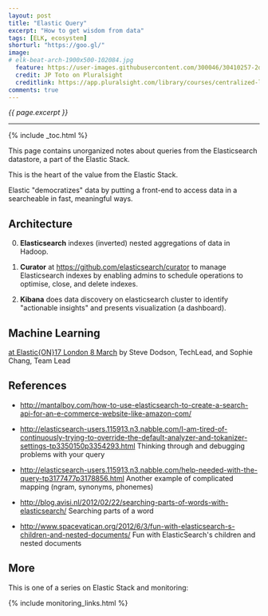 ```yaml
---
layout: post
title: "Elastic Query"
excerpt: "How to get wisdom from data"
tags: [ELK, ecosystem]
shorturl: "https://goo.gl/"
image:
# elk-beat-arch-1900x500-102084.jpg
  feature: https://user-images.githubusercontent.com/300046/30410257-2d3fa8b0-98c7-11e7-9467-d35837b592a2.jpg
  credit: JP Toto on Pluralsight
  creditlink: https://app.pluralsight.com/library/courses/centralized-logging-elastic-stack/table-of-contents
comments: true
---
```

<i>{{ page.excerpt }}</i>
<hr />

{% include _toc.html %}

This page contains unorganized notes about queries from the Elasticsearch datastore, a part of the Elastic Stack.

This is the heart of the value from the Elastic Stack.

Elastic "democratizes" data by putting a front-end to access data in a searcheable in fast, meaningful ways.


## Architecture

0. <strong>Elasticsearch</strong> indexes (inverted) nested aggregations of data in Hadoop.

0. <strong>Curator</strong> at https://github.com/elasticsearch/curator
   to manage Elasticsearch indexes
   by enabling admins to schedule operations to optimise, close, and delete indexes.

0. <strong>Kibana</strong> does data discovery on elasticsearch cluster to identify "actionable insights"
   and presents visualization (a dashboard).


## Machine Learning

<a target="_blank" href="https://www.elastic.co/elasticon/conf/2017/sf/machine-learning-in-the-elastic-stack?baymax=rtp&elektra=videos&storm=video3&iesrc=ctr">
at Elastic{ON}17 London 8 March</a>
by Steve Dodson, TechLead, and
Sophie Chang, Team Lead


## References

* http://mantalboy.com/how-to-use-elasticsearch-to-create-a-search-api-for-an-e-commerce-website-like-amazon-com/

* http://elasticsearch-users.115913.n3.nabble.com/I-am-tired-of-continuously-trying-to-override-the-default-analyzer-and-tokanizer-settings-tp3350150p3354293.html
Thinking through and debugging problems with your query

* http://elasticsearch-users.115913.n3.nabble.com/help-needed-with-the-query-tp3177477p3178856.html
Another example of complicated mapping (ngram, synonyms, phonemes)

* http://blog.avisi.nl/2012/02/22/searching-parts-of-words-with-elasticsearch/
Searching parts of a word

* http://www.spacevatican.org/2012/6/3/fun-with-elasticsearch-s-children-and-nested-documents/
Fun with ElasticSearch's children and nested documents

## More #

This is one of a series on Elastic Stack and monitoring:

{% include monitoring_links.html %}
